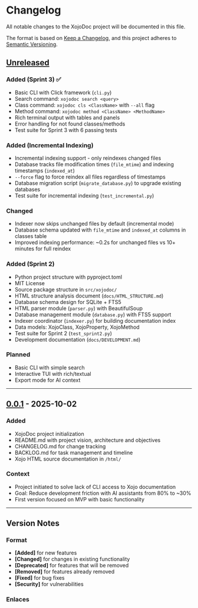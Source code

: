 # Changelog

All notable changes to the XojoDoc project will be documented in this file.

The format is based on [Keep a Changelog](https://keepachangelog.com/en/1.0.0/),
and this project adheres to [Semantic Versioning](https://semver.org/).

## [Unreleased]

### Added (Sprint 3) ✅
- Basic CLI with Click framework (`cli.py`)
- Search command: `xojodoc search <query>`
- Class command: `xojodoc cls <ClassName>` with `--all` flag
- Method command: `xojodoc method <ClassName> <MethodName>`
- Rich terminal output with tables and panels
- Error handling for not found classes/methods
- Test suite for Sprint 3 with 6 passing tests

### Added (Incremental Indexing)
- Incremental indexing support - only reindexes changed files
- Database tracks file modification times (`file_mtime`) and indexing timestamps (`indexed_at`)
- `--force` flag to force reindex all files regardless of timestamps
- Database migration script (`migrate_database.py`) to upgrade existing databases
- Test suite for incremental indexing (`test_incremental.py`)

### Changed
- Indexer now skips unchanged files by default (incremental mode)
- Database schema updated with `file_mtime` and `indexed_at` columns in classes table
- Improved indexing performance: ~0.2s for unchanged files vs 10+ minutes for full reindex

### Added (Sprint 2)
- Python project structure with pyproject.toml
- MIT License
- Source package structure in `src/xojodoc/`
- HTML structure analysis document (`docs/HTML_STRUCTURE.md`)
- Database schema design for SQLite + FTS5
- HTML parser module (`parser.py`) with BeautifulSoup
- Database management module (`database.py`) with FTS5 support
- Indexer coordinator (`indexer.py`) for building documentation index
- Data models: XojoClass, XojoProperty, XojoMethod
- Test suite for Sprint 2 (`test_sprint2.py`)
- Development documentation (`docs/DEVELOPMENT.md`)

### Planned
- Basic CLI with simple search
- Interactive TUI with rich/textual
- Export mode for AI context

---

## [0.0.1] - 2025-10-02

### Added
- XojoDoc project initialization
- README.md with project vision, architecture and objectives
- CHANGELOG.md for change tracking
- BACKLOG.md for task management and timeline
- Xojo HTML source documentation in `/html/`

### Context
- Project initiated to solve lack of CLI access to Xojo documentation
- Goal: Reduce development friction with AI assistants from 80% to ~30%
- First version focused on MVP with basic functionality

---

## Version Notes

### Format
- **[Added]** for new features
- **[Changed]** for changes in existing functionality
- **[Deprecated]** for features that will be removed
- **[Removed]** for features already removed
- **[Fixed]** for bug fixes
- **[Security]** for vulnerabilities

### Enlaces
[Unreleased]: https://github.com/mbuchichio/xojodocs/compare/v0.0.1...HEAD
[0.0.1]: https://github.com/mbuchichio/xojodocs/releases/tag/v0.0.1
